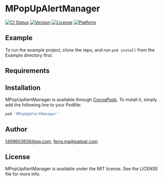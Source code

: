 # MPopUpAlertManager

[![CI Status](https://img.shields.io/travis/1499603656@qq.com/MPopUpAlertManager.svg?style=flat)](https://travis-ci.org/1499603656@qq.com/MPopUpAlertManager)
[![Version](https://img.shields.io/cocoapods/v/MPopUpAlertManager.svg?style=flat)](https://cocoapods.org/pods/MPopUpAlertManager)
[![License](https://img.shields.io/cocoapods/l/MPopUpAlertManager.svg?style=flat)](https://cocoapods.org/pods/MPopUpAlertManager)
[![Platform](https://img.shields.io/cocoapods/p/MPopUpAlertManager.svg?style=flat)](https://cocoapods.org/pods/MPopUpAlertManager)

## Example

To run the example project, clone the repo, and run `pod install` from the Example directory first.

## Requirements

## Installation

MPopUpAlertManager is available through [CocoaPods](https://cocoapods.org). To install
it, simply add the following line to your Podfile:

```ruby
pod 'MPopUpAlertManager'
```

## Author

1499603656@qq.com, feng.ma@patpat.com

## License

MPopUpAlertManager is available under the MIT license. See the LICENSE file for more info.
